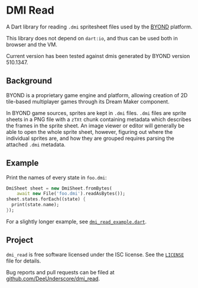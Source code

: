 # DMI Read

A Dart library for reading `.dmi` spritesheet files used by the [BYOND](https://www.byond.com) platform.

This library does not depend on `dart:io`, and thus can be used both in browser and the VM.

Current version has been tested against dmis generated by BYOND version 510.1347.

## Background
BYOND is a proprietary game engine and platform, allowing creation of 2D tile-based multiplayer games through its Dream Maker component.

In BYOND game sources, sprites are kept in `.dmi` files. `.dmi` files are sprite sheets in a PNG file with a `zTXt` chunk containing metadata which describes the frames in the sprite sheet. An image viewer or editor will generally be able to open the whole sprite sheet, however, figuring out where the individual sprites are, and how they are grouped requires parsing the attached `.dmi` metadata.

## Example
Print the names of every state in `foo.dmi`:

~~~~dart
DmiSheet sheet = new DmiSheet.fromBytes(
    await new File('foo.dmi').readAsBytes());
sheet.states.forEach((state) {
  print(state.name);
});
~~~~

For a slightly longer example, see [`dmi_read_example.dart`](example/dmi_read_example.dart).

## Project
`dmi_read` is free software licensed under the ISC license. See the [`LICENSE`](LICENSE) file for details.

Bug reports and pull requests can be filed at [github.com/DeeUnderscore/dmi_read](https://github.com/DeeUnderscore/dmi_read).
